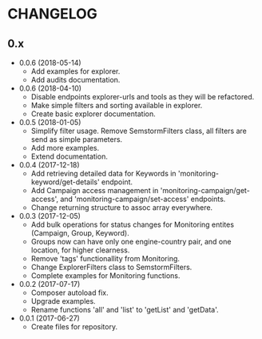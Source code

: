 # CHANGELOG

## 0.x
- 0.0.6 (2018-05-14)
  - Add examples for explorer.
  - Add audits documentation.
- 0.0.6 (2018-04-10)
  - Disable endpoints explorer-urls and tools as they will be refactored.
  - Make simple filters and sorting available in explorer.
  - Create basic explorer documentation.
- 0.0.5 (2018-01-05)
  - Simplify filter usage. Remove SemstormFilters class, all filters are send as simple parameters.
  - Add more examples.
  - Extend documentation.
- 0.0.4 (2017-12-18)
  - Add retrieving detailed data for Keywords in 'monitoring-keyword/get-details' endpoint.
  - Add Campaign access management in 'monitoring-campaign/get-access', and 'monitoring-campaign/set-access' endpoints.
  - Change returning structure to assoc array everywhere.
- 0.0.3 (2017-12-05)
  - Add bulk operations for status changes for Monitoring entites (Campaign, Group, Keyword).
  - Groups now can have only one engine-country pair, and one location, for higher clearness.
  - Remove 'tags' functionallity from Monitoring.
  - Change ExplorerFilters class to SemstormFilters.
  - Complete examples for Monitoring functions.
- 0.0.2 (2017-07-17)
  - Composer autoload fix.
  - Upgrade examples.
  - Rename functions 'all' and 'list' to 'getList' and 'getData'.
- 0.0.1 (2017-06-27)
  - Create files for repository.
